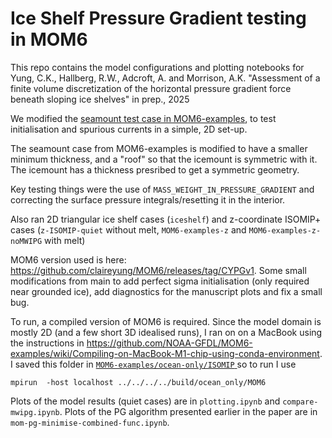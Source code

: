 # Ice Shelf Pressure Gradient testing in MOM6

This repo contains the model configurations and plotting notebooks for
Yung, C.K., Hallberg, R.W., Adcroft, A. and Morrison, A.K. "Assessment of a finite volume discretization of the horizontal pressure gradient force beneath sloping ice shelves" in prep., 2025

We modified the [seamount test case in MOM6-examples](https://github.com/NOAA-GFDL/MOM6-examples/tree/dev/gfdl/ocean_only/seamount), to test initialisation and spurious currents in a simple, 2D set-up.

The seamount case from MOM6-examples is modified to have a smaller minimum thickness, and a "roof" so that the icemount is symmetric with it. The icemount has a thickness presribed to get a symmetric geometry.

Key testing things were the use of `MASS_WEIGHT_IN_PRESSURE_GRADIENT` and correcting the surface pressure integrals/resetting it in the interior.

Also ran 2D triangular ice shelf cases (`iceshelf`) and z-coordinate ISOMIP+ cases (`z-ISOMIP-quiet` without melt, `MOM6-examples-z` and `MOM6-examples-z-noMWIPG` with melt)

MOM6 version used is here: https://github.com/claireyung/MOM6/releases/tag/CYPGv1. Some small modifications from main to add perfect sigma initialisation (only required near grounded ice), add diagnostics for the manuscript plots and fix a small bug.

To run, a compiled version of MOM6 is required. Since the model domain is mostly 2D (and a few short 3D idealised runs), I ran on on a MacBook using the instructions in https://github.com/NOAA-GFDL/MOM6-examples/wiki/Compiling-on-MacBook-M1-chip-using-conda-environment. I saved this folder in [`MOM6-examples/ocean-only/ISOMIP` ](https://github.com/NOAA-GFDL/MOM6-examples) so to run I use 
```
mpirun  -host localhost ../../../../build/ocean_only/MOM6
```

Plots of the model results (quiet cases) are in `plotting.ipynb` and `compare-mwipg.ipynb`. Plots of the PG algorithm presented earlier in the paper are in `mom-pg-minimise-combined-func.ipynb`.
